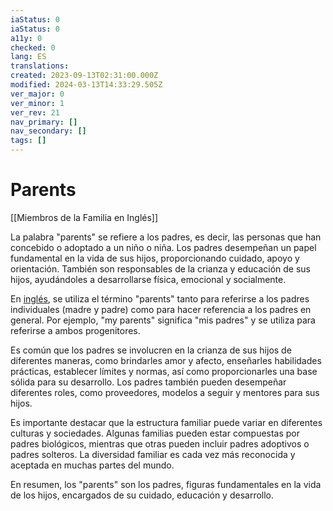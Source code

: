 ```yaml
---
iaStatus: 0
iaStatus: 0
a11y: 0
checked: 0
lang: ES
translations: 
created: 2023-09-13T02:31:00.000Z
modified: 2024-03-13T14:33:29.505Z
ver_major: 0
ver_minor: 1
ver_rev: 21
nav_primary: []
nav_secondary: []
tags: []
---
```

# Parents

[[Miembros de la Familia en Inglés]]

La palabra "parents" se refiere a los padres, es decir, las personas que han concebido o adoptado a un niño o niña. Los padres desempeñan un papel fundamental en la vida de sus hijos, proporcionando cuidado, apoyo y orientación. También son responsables de la crianza y educación de sus hijos, ayudándoles a desarrollarse física, emocional y socialmente.

En [inglés](), se utiliza el término "parents" tanto para referirse a los padres individuales (madre y padre) como para hacer referencia a los padres en general. Por ejemplo, "my parents" significa "mis padres" y se utiliza para referirse a ambos progenitores.

Es común que los padres se involucren en la crianza de sus hijos de diferentes maneras, como brindarles amor y afecto, enseñarles habilidades prácticas, establecer límites y normas, así como proporcionarles una base sólida para su desarrollo. Los padres también pueden desempeñar diferentes roles, como proveedores, modelos a seguir y mentores para sus hijos.

Es importante destacar que la estructura familiar puede variar en diferentes culturas y sociedades. Algunas familias pueden estar compuestas por padres biológicos, mientras que otras pueden incluir padres adoptivos o padres solteros. La diversidad familiar es cada vez más reconocida y aceptada en muchas partes del mundo.

En resumen, los "parents" son los padres, figuras fundamentales en la vida de los hijos, encargados de su cuidado, educación y desarrollo.